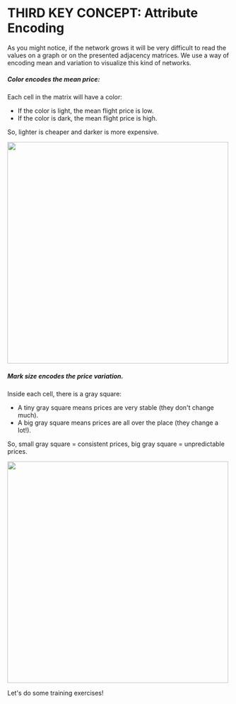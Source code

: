 # THIRD KEY CONCEPT: Attribute Encoding

As you might notice, if the network grows it will be very difficult to read the values on a graph or on the presented adjacency matrices. We use a way of encoding mean and variation to visualize this kind of networks.

##### Color encodes the mean price:

Each cell in the matrix will have a color:

- If the color is light, the mean flight price is low.
- If the color is dark, the mean flight price is high.

So, lighter is cheaper and darker is more expensive.

<img src='matrices/assets/images/mean_legend_mark.svg' style="width:500px;">

##### Mark size encodes the price variation.

Inside each cell, there is a gray square:

- A tiny gray square means prices are very stable (they don't change much).
- A big gray square means prices are all over the place (they change a lot!).

So, small gray square = consistent prices, big gray square = unpredictable prices.

<img src='matrices/assets/images/std_legend_size.svg' style="width:500px;">

Let's do some training exercises!
